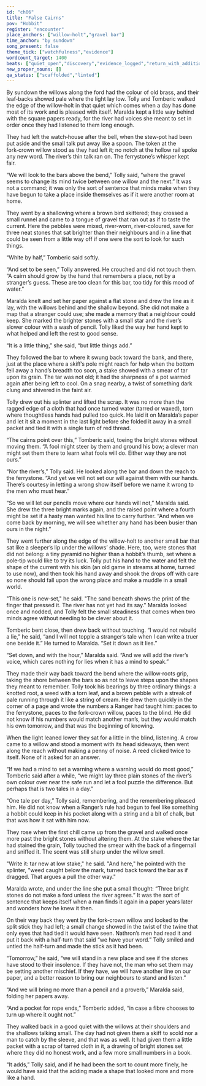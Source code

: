 ```yaml
---
id: "ch06"
title: "False Cairns"
pov: "Hobbit"
register: "encounter"
place_anchors: ["willow-holt","gravel bar"]
time_anchor: "by sundown"
song_present: false
theme_tick: ["watchfulness","evidence"]
wordcount_target: 1400
beats: ["quiet_open","discovery","evidence_logged","return_with_addition"]
new_proper_nouns: []
qa_status: ["scaffolded","linted"]
---
```


By sundown the willows along the ford had the colour of old brass, and their leaf‑backs showed pale where the light lay low. Tolly and Tomberic walked the edge of the willow‑holt in that quiet which comes when a day has done most of its work and is pleased with itself. Maralda kept a little way behind with the square papers ready, for the river had voices she meant to set in order once they had listened to them long enough.

They had left the watch‑house after the bell, when the stew‑pot had been put aside and the small talk put away like a spoon. The token at the fork‑crown willow stood as they had left it; no notch at the hollow rail spoke any new word. The river’s thin talk ran on. The ferrystone’s whisper kept fair.

“We will look to the bars above the bend,” Tolly said, “where the gravel seems to change its mind twice between one willow and the next.” It was not a command; it was only the sort of sentence that minds make when they have begun to take a place inside themselves as if it were another room at home.

They went by a shallowing where a brown bird skittered; they crossed a small runnel and came to a tongue of gravel that ran out as if to taste the current. Here the pebbles were mixed, river‑worn, river‑coloured, save for three neat stones that sat brighter than their neighbours and in a line that could be seen from a little way off if one were the sort to look for such things.

“White by half,” Tomberic said softly.

“And set to be seen,” Tolly answered. He crouched and did not touch them. “A cairn should grow by the hand that remembers a place, not by a stranger’s guess. These are too clean for this bar, too tidy for this mood of water.”

Maralda knelt and set her paper against a flat stone and drew the line as it lay, with the willows behind and the shallow beyond. She did not make a map that a stranger could use; she made a memory that a neighbour could keep. She marked the brighter stones with a small star and the river’s slower colour with a wash of pencil. Tolly liked the way her hand kept to what helped and left the rest to good sense.

“It is a little thing,” she said, “but little things add.”

They followed the bar to where it swung back toward the bank, and there, just at the place where a skiff’s pole might reach for help when the bottom fell away a hand’s breadth too soon, a stake showed with a smear of tar upon its grain. The tar was not old; it had the sharpness of a pot warmed again after being left to cool. On a snag nearby, a twist of something dark clung and shivered in the faint air.

Tolly drew out his splinter and lifted the scrap. It was no more than the ragged edge of a cloth that had once turned water (tarred or waxed), torn where thoughtless hands had pulled too quick. He laid it on Maralda’s paper and let it sit a moment in the last light before she folded it away in a small packet and tied it with a single turn of red thread.

“The cairns point over this,” Tomberic said, toeing the bright stones without moving them. “A fool might steer by them and ground his bow; a clever man might set them there to learn what fools will do. Either way they are not ours.”

“Nor the river’s,” Tolly said. He looked along the bar and down the reach to the ferrystone. “And yet we will not set our will against them with our hands. There’s courtesy in letting a wrong show itself before we name it wrong to the men who must hear.”

“So we will let our pencils move where our hands will not,” Maralda said. She drew the three bright marks again, and the raised point where a fourth might be set if a hasty man wanted his line to carry further. “And when we come back by morning, we will see whether any hand has been busier than ours in the night.”

They went further along the edge of the willow‑holt to another small bar that sat like a sleeper’s lip under the willows’ shade. Here, too, were stones that did not belong: a tiny pyramid no higher than a hobbit’s thumb, set where a pole‑tip would like to try its luck. Tolly put his hand to the water and felt the shape of the current with his skin (an old game in streams at home, turned to use now), and then took his hand away and shook the drops off with care so none should fall upon the wrong place and make a muddle in a small world.

"This one is new‑set," he said. "The sand beneath shows the print of the finger that pressed it. The river has not yet had its say."
Maralda looked once and nodded, and Tolly felt the small steadiness that comes when two minds agree without needing to be clever about it.

Tomberic bent close, then drew back without touching. “I would not rebuild a lie,” he said, “and I will not topple a stranger’s tale when I can write a truer one beside it.” He turned to Maralda. “Set it down as it lies.”

“Set down, and with the hour,” Maralda said. “And we will add the river’s voice, which cares nothing for lies when it has a mind to speak.”

They made their way back toward the bend where the willow‑roots grip, taking the shore between the bars so as not to leave steps upon the shapes they meant to remember. Tolly took his bearings by three ordinary things: a knotted root, a weed with a torn leaf, and a brown pebble with a streak of pale running through it like a string of cream. He drew them quickly in the corner of a page and wrote the numbers a Ranger had taught him: paces to the ferrystone, paces to the fork‑crown willow, paces to the blind. He did not know if his numbers would match another man’s, but they would match his own tomorrow, and that was the beginning of knowing.

When the light leaned lower they sat for a little in the blind, listening. A crow came to a willow and stood a moment with its head sideways, then went along the reach without making a penny of noise. A reed clicked twice to itself. None of it asked for an answer.

“If we had a mind to set a warning where a warning would do most good,” Tomberic said after a while, “we might lay three plain stones of the river’s own colour over near the safe run and let a fool puzzle the difference. But perhaps that is two tales in a day.”

“One tale per day,” Tolly said, remembering, and the remembering pleased him. He did not know when a Ranger’s rule had begun to feel like something a hobbit could keep in his pocket along with a string and a bit of chalk, but that was how it sat with him now.

They rose when the first chill came up from the gravel and walked once more past the bright stones without altering them. At the stake where the tar had stained the grain, Tolly touched the smear with the back of a fingernail and sniffed it. The scent was still sharp under the willow smell.

"Write it: tar new at low stake," he said. "And here," he pointed with the splinter, "weed caught below the mark, turned back toward the bar as if dragged. That argues a pull the other way."

Maralda wrote, and under the line she put a small thought: “Three bright stones do not make a ford unless the river agrees.” It was the sort of sentence that keeps itself when a man finds it again in a paper years later and wonders how he knew it then.

On their way back they went by the fork‑crown willow and looked to the split stick they had left; a small change showed in the twist of the twine that only eyes that had tied it would have seen. Nathron’s men had read it and put it back with a half‑turn that said “we have your word.” Tolly smiled and untied the half‑turn and made the stick as it had been.

“Tomorrow,” he said, “we will stand in a new place and see if the stones have stood to their insolence. If they have not, the man who set them may be setting another mischief. If they have, we will have another line on our paper, and a better reason to bring our neighbours to stand and listen.”

“And we will bring no more than a pencil and a proverb,” Maralda said, folding her papers away.

“And a pocket for rope ends,” Tomberic added, “in case a fibre chooses to turn up where it ought not.”

They walked back in a good quiet with the willows at their shoulders and the shallows talking small. The day had not given them a skiff to scold nor a man to catch by the sleeve, and that was as well. It had given them a little packet with a scrap of tarred cloth in it, a drawing of bright stones set where they did no honest work, and a few more small numbers in a book.

“It adds,” Tolly said, and if he had been the sort to count more finely, he would have said that the adding made a shape that looked more and more like a hand.
